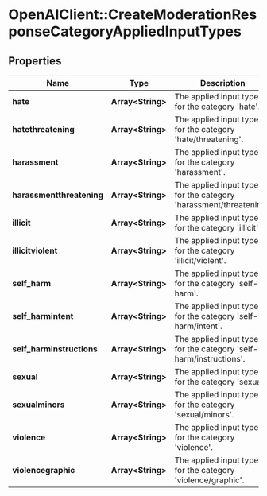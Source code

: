 # OpenAIClient::CreateModerationResponseCategoryAppliedInputTypes

## Properties
Name | Type | Description | Notes
------------ | ------------- | ------------- | -------------
**hate** | **Array&lt;String&gt;** | The applied input type(s) for the category &#x27;hate&#x27;. | 
**hatethreatening** | **Array&lt;String&gt;** | The applied input type(s) for the category &#x27;hate/threatening&#x27;. | 
**harassment** | **Array&lt;String&gt;** | The applied input type(s) for the category &#x27;harassment&#x27;. | 
**harassmentthreatening** | **Array&lt;String&gt;** | The applied input type(s) for the category &#x27;harassment/threatening&#x27;. | 
**illicit** | **Array&lt;String&gt;** | The applied input type(s) for the category &#x27;illicit&#x27;. | 
**illicitviolent** | **Array&lt;String&gt;** | The applied input type(s) for the category &#x27;illicit/violent&#x27;. | 
**self_harm** | **Array&lt;String&gt;** | The applied input type(s) for the category &#x27;self-harm&#x27;. | 
**self_harmintent** | **Array&lt;String&gt;** | The applied input type(s) for the category &#x27;self-harm/intent&#x27;. | 
**self_harminstructions** | **Array&lt;String&gt;** | The applied input type(s) for the category &#x27;self-harm/instructions&#x27;. | 
**sexual** | **Array&lt;String&gt;** | The applied input type(s) for the category &#x27;sexual&#x27;. | 
**sexualminors** | **Array&lt;String&gt;** | The applied input type(s) for the category &#x27;sexual/minors&#x27;. | 
**violence** | **Array&lt;String&gt;** | The applied input type(s) for the category &#x27;violence&#x27;. | 
**violencegraphic** | **Array&lt;String&gt;** | The applied input type(s) for the category &#x27;violence/graphic&#x27;. | 

